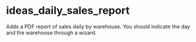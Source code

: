 # ideas_daily_sales_report
Adds a PDF report of sales daily by warehouse. You should indicate the day and the
warehouse through a wizard.
